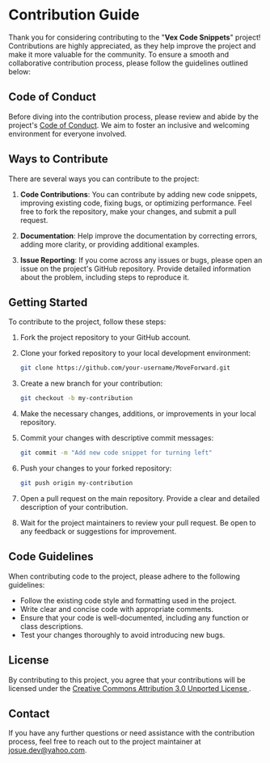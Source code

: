 # Contribution Guide

Thank you for considering contributing to the "**Vex Code Snippets**" project! Contributions are highly appreciated, as they help improve the project and make it more valuable for the community. To ensure a smooth and collaborative contribution process, please follow the guidelines outlined below:

## Code of Conduct

Before diving into the contribution process, please review and abide by the project's [Code of Conduct](CODE_OF_CONDUCT.md). We aim to foster an inclusive and welcoming environment for everyone involved.

## Ways to Contribute

There are several ways you can contribute to the project:

1. **Code Contributions**: You can contribute by adding new code snippets, improving existing code, fixing bugs, or optimizing performance. Feel free to fork the repository, make your changes, and submit a pull request.

2. **Documentation**: Help improve the documentation by correcting errors, adding more clarity, or providing additional examples.

3. **Issue Reporting**: If you come across any issues or bugs, please open an issue on the project's GitHub repository. Provide detailed information about the problem, including steps to reproduce it.

## Getting Started

To contribute to the project, follow these steps:

1. Fork the project repository to your GitHub account.

2. Clone your forked repository to your local development environment:

   ```bash
   git clone https://github.com/your-username/MoveForward.git
   ```

3. Create a new branch for your contribution:

   ```bash
   git checkout -b my-contribution
   ```

4. Make the necessary changes, additions, or improvements in your local repository.

5. Commit your changes with descriptive commit messages:

   ```bash
   git commit -m "Add new code snippet for turning left"
   ```

6. Push your changes to your forked repository:

   ```bash
   git push origin my-contribution
   ```

7. Open a pull request on the main repository. Provide a clear and detailed description of your contribution.

8. Wait for the project maintainers to review your pull request. Be open to any feedback or suggestions for improvement.

## Code Guidelines

When contributing code to the project, please adhere to the following guidelines:

- Follow the existing code style and formatting used in the project.
- Write clear and concise code with appropriate comments.
- Ensure that your code is well-documented, including any function or class descriptions.
- Test your changes thoroughly to avoid introducing new bugs.

## License

By contributing to this project, you agree that your contributions will be licensed under the [Creative Commons Attribution 3.0 Unported License ](License).

## Contact

If you have any further questions or need assistance with the contribution process, feel free to reach out to the project maintainer at [josue.dev@yahoo.com](mailto:josue.dev@yahoo.com).